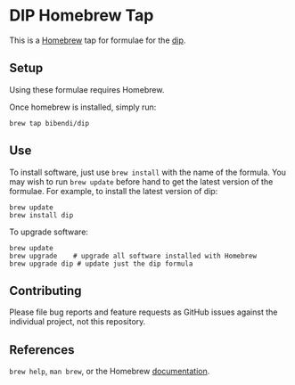 DIP Homebrew Tap
=====================

This is a [Homebrew][brew] tap for formulae for the [dip](https://github.com/bibendi/dip).


Setup
-----

Using these formulae requires Homebrew.

Once homebrew is installed, simply run:

    brew tap bibendi/dip

Use
---

To install software, just use `brew install` with the name of the formula. You
may wish to run `brew update` before hand to get the latest version of the
formulae. For example, to install the latest version of dip:

    brew update
    brew install dip

To upgrade software:

    brew update
    brew upgrade    # upgrade all software installed with Homebrew
    brew upgrade dip # update just the dip formula


Contributing
------------

Please file bug reports and feature requests as GitHub issues against the individual project, not this repository.


References
----------
`brew help`, `man brew`, or the Homebrew [documentation][].

[brew]: http://brew.sh/
[style]: https://github.com/Homebrew/brew/blob/master/docs/Formula-Cookbook.md
[documentation]: https://github.com/Homebrew/brew/blob/master/docs/README.md
